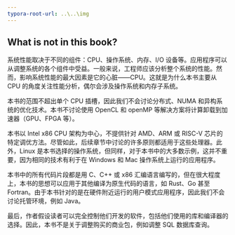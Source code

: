 ```yaml
---
typora-root-url: ..\..\img
---
```


## What is not in this book?

系统性能取决于不同的组件：CPU、操作系统、内存、I/O 设备等。应用程序可以从调整系统的各个组件中受益。一般来说，工程师应该分析整个系统的性能。然而，影响系统性能的最大因素是它的心脏——CPU。这就是为什么本书主要从 CPU 的角度关注性能分析，偶尔会涉及操作系统和内存子系统。

本书的范围不超出单个 CPU 插槽，因此我们不会讨论分布式、NUMA 和异构系统的优化技术。本书不讨论使用 OpenCL 和 openMP 等解决方案将计算卸载到加速器（GPU、FPGA 等）。

本书以 Intel x86 CPU 架构为中心，不提供针对 AMD、ARM 或 RISC-V 芯片的特定调优方法。尽管如此，后续章节中讨论的许多原则都适用于这些处理器。此外，Linux 是本书选择的操作系统，但同样，对于本书中的大多数示例，这并不重要，因为相同的技术有利于在 Windows 和 Mac 操作系统上运行的应用程序。

本书中的所有代码片段都是用 C、C++ 或 x86 汇编语言编写的，但在很大程度上，本书的思想可以应用于其他编译为原生代码的语言，如 Rust、Go 甚至 Fortran。由于本书针对的是在硬件附近运行的用户模式应用程序，因此我们不会讨论托管环境，例如 Java。

最后，作者假设读者可以完全控制他们开发的软件，包括他们使用的库和编译器的选择。因此，本书不是关于调整购买的商业包，例如调整 SQL 数据库查询。